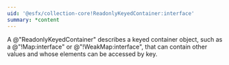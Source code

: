 ```yaml
---
uid: '@esfx/collection-core!ReadonlyKeyedContainer:interface'
summary: *content
---
```


A @"ReadonlyKeyedContainer" describes a keyed container object, such as a @"!Map:interface" or @"!WeakMap:interface",
that can contain other values and whose elements can be accessed by key.